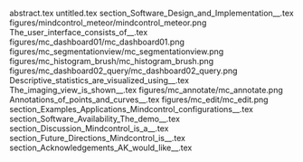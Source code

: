 abstract.tex
untitled.tex
section_Software_Design_and_Implementation__.tex
figures/mindcontrol_meteor/mindcontrol_meteor.png
The_user_interface_consists_of__.tex
figures/mc_dashboard01/mc_dashboard01.png
figures/mc_segmentationview/mc_segmentationview.png
figures/mc_histogram_brush/mc_histogram_brush.png
figures/mc_dashboard02_query/mc_dashboard02_query.png
Descriptive_statistics_are_visualized_using__.tex
The_imaging_view_is_shown__.tex
figures/mc_annotate/mc_annotate.png
Annotations_of_points_and_curves__.tex
figures/mc_edit/mc_edit.png
section_Examples_Applications_Mindcontrol_configurations__.tex
section_Software_Availability_The_demo__.tex
section_Discussion_Mindcontrol_is_a__.tex
section_Future_Directions_Mindcontrol_is__.tex
section_Acknowledgements_AK_would_like__.tex